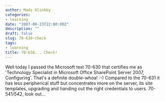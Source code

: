```yaml
---
author: Mads Klinkby
categories:
- learning
date: "2007-08-23T22:00:00Z"
description: ""
draft: false
slug: 70-630-check
tags:
- learning
title: 70-630... Check!
---
```



Well today I passed the Microsoft test 70-630 that certifies me as 'Technology Specialist in Microsoft Office SharePoint Server 2007, Configuring'. That's a definite double-whoa! :-) Compared to the 70-631 it has less peripherical stuff but concentrates more on the server, its site templates, upgrading and handing out the right credentials to users. 70-541/542, look out...

